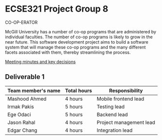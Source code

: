 # ECSE321 Project Group 8
CO-OP-ERATOR

McGill University has a number of co-op programs that are administered by individual faculties. The number of co-op programs is likely to grow in the near future. This software development project aims to build a software system that will manage these co-op programs and the many different facets associated with them, thereby streamlining the process. 

[Meeting minutes and key decisions](https://github.com/McGill-ECSE321-Winter2019/ecse321-group-project-08/wiki/Meeting-Minutes)

## Deliverable 1

|Team member's name|Total hours|Responsibility         |
|------------------|-----------|-----------------------|
|Mashood Ahmed     |  4 hours  |Mobile frontend lead   |
|Irmak Pakis       |  5 hours  |Testing lead           |
|Ege Odaci         |  5 hours  |Backend lead           |
|Jason Rahal       |  4 hours  |Project management lead|
|Edgar Chang       |  4 hours  |Integration lead       |
